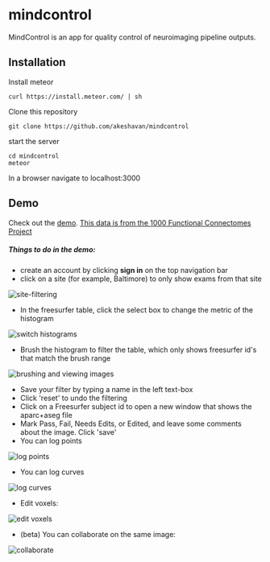 # mindcontrol
MindControl is an app for quality control of neuroimaging pipeline outputs. 

## Installation

Install meteor 

```
curl https://install.meteor.com/ | sh
```

Clone this repository

```
git clone https://github.com/akeshavan/mindcontrol
```

start the server

```
cd mindcontrol
meteor
```

In a browser navigate to localhost:3000

## Demo

Check out the [demo](http://mindcontrol.herokuapp.com/). [This data is from the 1000 Functional Connectomes Project](http://fcon_1000.projects.nitrc.org/fcpClassic/FcpTable.html)

##### Things to do in the demo:

* create an account by clicking **sign in** on the top navigation bar
* click on a site (for example, Baltimore) to only show exams from that site

![site-filtering](https://dl.dropboxusercontent.com/u/9020198/mindcontrol_demo_gifs/filtering_by_site_and_date.gif)

* In the freesurfer table, click the select box to change the metric of the histogram

![switch histograms](https://dl.dropboxusercontent.com/u/9020198/mindcontrol_demo_gifs/histogram_switch.gif)

* Brush the histogram to filter the table, which only shows freesurfer id's that match the brush range 

![brushing and viewing images](https://dl.dropboxusercontent.com/u/9020198/mindcontrol_demo_gifs/histogram_brushing_and_image_viewing.gif)

* Save your filter by typing a name in the left text-box
* Click 'reset' to undo the filtering
* Click on a Freesurfer subject id to open a new window that shows the aparc+aseg file
* Mark Pass, Fail, Needs Edits, or Edited, and leave some comments about the image. Click 'save'
* You can log points

![log points](https://dl.dropboxusercontent.com/u/9020198/mindcontrol_demo_gifs/logLesion.gif)

* You can log curves

![log curves](https://dl.dropboxusercontent.com/u/9020198/mindcontrol_demo_gifs/logContour.gif)

* Edit voxels:

![edit voxels](https://dl.dropboxusercontent.com/u/9020198/mindcontrol_demo_gifs/dura_edit.gif)

* (beta) You can collaborate on the same image:

![collaborate](https://dl.dropboxusercontent.com/u/9020198/mindcontrol_demo_gifs/syncedViewers.gif)


